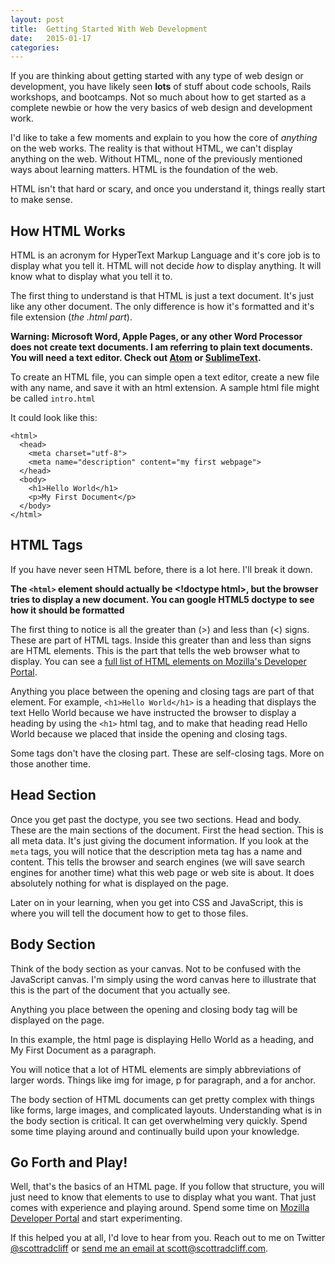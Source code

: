 ```yaml
---
layout: post
title:  Getting Started With Web Development
date:   2015-01-17
categories:
---
```


If you are thinking about getting started with any type of web design or development, you have likely seen **lots** of stuff about code schools, Rails workshops, and bootcamps. Not so much about how to get started as a complete newbie or how the very basics of web design and development work.


I'd like to take a few moments and explain to you how the core of *anything* on the web works. The reality is that without HTML, we can't display anything on the web. Without HTML, none of the previously mentioned ways about learning matters. HTML is the foundation of the web.

HTML isn't that hard or scary, and once you understand it, things really start to make sense.

## How HTML Works
HTML is an acronym for HyperText Markup Language and it's core job is to display what you tell it. HTML will not decide *how* to display anything. It will know what to display what you tell it to.

The first thing to understand is that HTML is just a text document. It's just like any other document. The only difference is how it's formatted and it's file extension (*the .html part*).

**Warning: Microsoft Word, Apple Pages, or any other Word Processor does not create text documents. I am referring to plain text documents. You will need a text editor. Check out [Atom](https://atom.io/) or [SublimeText](http://www.sublimetext.com/).**

To create an HTML file, you can simple open a text editor, create a new file with any name, and save it with an html extension. A sample html file might be called `intro.html`

It could look like this:

    <html>
      <head>
        <meta charset="utf-8">
        <meta name="description" content="my first webpage">
      </head>
      <body>
        <h1>Hello World</h1>
        <p>My First Document</p>
      </body>
    </html>

## HTML Tags
If you have never seen HTML before, there is a lot here. I'll break it down.

**The `<html>` element should actually be &lt;!doctype html&gt;, but the browser tries to display a new document. You can google HTML5 doctype to see how it should be formatted**

The first thing to notice is all the greater than (>) and less than (<) signs. These are part of HTML tags. Inside this greater than and less than signs are HTML elements. This is the part that tells the web browser what to display. You can see a [full list of HTML elements on Mozilla's Developer Portal](https://developer.mozilla.org/en-US/docs/Web/HTML/Element).

Anything you place between the opening and closing tags are part of that element. For example, `<h1>Hello World</h1>` is a heading that displays the text Hello World because we have instructed the browser to display a heading by using the `<h1>` html tag, and to make that heading read Hello World because we placed that inside the opening and closing tags.

Some tags don't have the closing part. These are self-closing tags. More on those another time.

## Head Section
Once you get past the doctype, you see two sections. Head and body. These are the main sections of the document. First the head section. This is all meta data. It's just giving the document information. If you look at the `meta` tags, you will notice that the description meta tag has a name and content. This tells the browser and search engines (we will save search engines for another time) what this web page or web site is about. It does absolutely nothing for what is displayed on the page.

Later on in your learning, when you get into CSS and JavaScript, this is where you will tell the document how to get to those files.

## Body Section
Think of the body section as your canvas. Not to be confused with the JavaScript canvas. I'm simply using the word canvas here to illustrate that this is the part of the document that you actually see.

Anything you place between the opening and closing body tag will be displayed on the page.

In this example, the html page is displaying Hello World as a heading, and My First Document as a paragraph.

You will notice that a lot of HTML elements are simply abbreviations of larger words. Things like img for image, p for paragraph, and a for anchor.

The body section of HTML documents can get pretty complex with things like forms, large images, and complicated layouts. Understanding what is in the body section is critical. It can get overwhelming very quickly. Spend some time playing around and continually build upon your knowledge.

## Go Forth and Play!
Well, that's the basics of an HTML page. If you follow that structure, you will just need to know that elements to use to display what you want. That just comes with experience and playing around. Spend some time on [Mozilla Developer Portal](https://developer.mozilla.org/en-US/docs/Web/HTML/Element) and start experimenting.

If this helped you at all, I'd love to hear from you. Reach out to me on Twitter [@scottradcliff](https://twitter.com/scottradcliff) or [send me an email at scott@scottradcliff.com](mailto:scott@scottradcliff.com).

